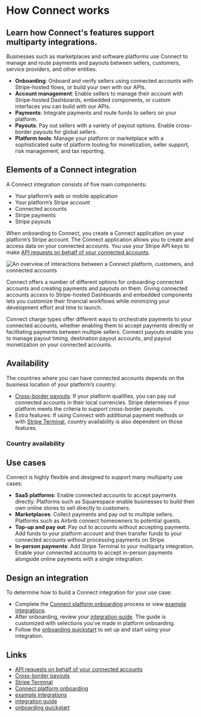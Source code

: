 # How Connect works

## Learn how Connect's features support multiparty integrations.

Businesses such as marketplaces and software platforms use Connect to manage and
route payments and payouts between sellers, customers, service providers, and
other entities.

- **Onboarding**: Onboard and verify sellers using connected accounts with
Stripe-hosted flows, or build your own with our APIs.
- **Account management**: Enable sellers to manage their account with
Stripe-hosted Dashboards, embedded components, or custom interfaces you can
build with our APIs.
- **Payments**: Integrate payments and route funds to sellers on your platform.
- **Payouts**: Pay out sellers with a variety of payout options. Enable
cross-border payouts for global sellers.
- **Platform tools**: Manage your platform or marketplace with a sophisticated
suite of platform tooling for monetization, seller support, risk management, and
tax reporting.

## Elements of a Connect integration

A Connect integration consists of five main components:

- Your platform’s web or mobile application
- Your platform’s Stripe account
- Connected accounts
- Stripe payments
- Stripe payouts

When onboarding to Connect, you create a Connect application on your platform’s
Stripe account. The Connect application allows you to create and access data on
your connected accounts. You use your Stripe API keys to make [API requests on
behalf of your connected
accounts](https://docs.stripe.com/connect/authentication).

![An overview of interactions between a Connect platform, customers, and
connected
accounts](https://b.stripecdn.com/docs-statics-srv/assets/connect-overview.c6c7d0fac01a655bc51523add1eecd21.png)

Connect offers a number of different options for onboarding connected accounts
and creating payments and payouts on them. Giving connected accounts access to
Stripe-hosted Dashboards and embedded components lets you customize their
financial workflows while minimizing your development effort and time to launch.

Connect charge types offer different ways to orchestrate payments to your
connected accounts, whether enabling them to accept payments directly or
facilitating payments between multiple sellers. Connect payouts enable you to
manage payout timing, destination payout accounts, and payout monetization on
your connected accounts.

## Availability

The countries where you can have connected accounts depends on the business
location of your platform’s country:

- [Cross-border payouts](https://docs.stripe.com/connect/cross-border-payouts):
If your platform qualifies, you can pay out connected accounts in their local
currencies. Stripe determines if your platform meets the criteria to support
cross-border payouts.
- Extra features: If using Connect with additional payment methods or with
[Stripe Terminal](https://docs.stripe.com/terminal), country availability is
also dependent on those features.

### Country availability

## Use cases

Connect is highly flexible and designed to support many multiparty use cases:

- **SaaS platforms**: Enable connected accounts to accept payments directly.
Platforms such as Squarespace enable businesses to build their own online stores
to sell directly to customers.
- **Marketplaces**: Collect payments and pay out to multiple sellers. Platforms
such as Airbnb connect homeowners to potential guests.
- **Top-up and pay out**: Pay out to accounts without accepting payments. Add
funds to your platform account and then transfer funds to your connected
accounts without processing payments on Stripe.
- **In-person payments**: Add Stripe Terminal to your multiparty integration.
Enable your connected accounts to accept in-person payments alongside online
payments with a single integration.

## Design an integration

To determine how to build a Connect integration for your use case:

- Complete the [Connect platform
onboarding](https://dashboard.stripe.com/connect/set-up/welcome) process or view
[example integrations](https://docs.stripe.com/connect#example-integrations).
- After onboarding, review your [integration
guide](https://docs.stripe.com/connect/design-an-integration). The guide is
customized with selections you’ve made in platform onboarding.
- Follow the [onboarding
quickstart](https://docs.stripe.com/connect/onboarding/quickstart) to set up and
start using your integration.

## Links

- [API requests on behalf of your connected
accounts](https://docs.stripe.com/connect/authentication)
- [Cross-border payouts](https://docs.stripe.com/connect/cross-border-payouts)
- [Stripe Terminal](https://docs.stripe.com/terminal)
- [Connect platform
onboarding](https://dashboard.stripe.com/connect/set-up/welcome)
- [example integrations](https://docs.stripe.com/connect#example-integrations)
- [integration guide](https://docs.stripe.com/connect/design-an-integration)
- [onboarding quickstart](https://docs.stripe.com/connect/onboarding/quickstart)